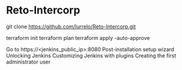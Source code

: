 # Reto-Intercorp

git clone https://github.com/lurrelo/Reto-Intercorp.git

terraform init
terraform plan
terraform apply -auto-approve


Go to https://<jenkins_public_ip>:8080
Post-installation setup wizard
    Unlocking Jenkins
    Customizing Jenkins with plugins
    Creating the first administrator user
